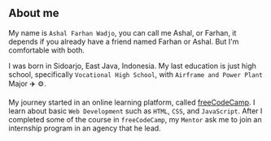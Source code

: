## About me

My name is `Ashal Farhan Wadjo`, you can call me Ashal, or Farhan, it depends if you already have a friend named Farhan or Ashal. But I'm comfortable with both.

I was born in Sidoarjo, East Java, Indonesia. My last education is just high school, specifically `Vocational High School`, with `Airframe and Power Plant` Major ✈️ ⚙️.

My journey started in an online learning platform, called [freeCodeCamp](https://freecodecamp.org). I learn about basic `Web Development` such as `HTML`, `CSS`, and `JavaScript`. After I completed some of the course in `freeCodeCamp`, my `Mentor` ask me to join an internship program in an agency that he lead.
